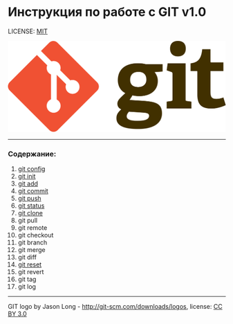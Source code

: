 # **Инструкция по работе с GIT** v1.0

LICENSE: [MIT](/license.md)

![git-logo](/Git-logo.svg.png)

---

### **Содержание:**

1. [git config](/config.md)
2. [git init](/init.md)
3. [git add](/add.md)
4. [git commit](/commit.md)
5. [git push](/push.md)
6. [git status](/status.md)
7. [git clone](/clone.md)
8. git pull
9. git remote
10. git checkout
11. git branch
12. git merge
13. git diff
14. [git reset](/reset.md)
15. git revert
16. git tag
17. git log


---
GIT logo by Jason Long - http://git-scm.com/downloads/logos, license: [CC BY 3.0](https://creativecommons.org/licenses/by/3.0/)

